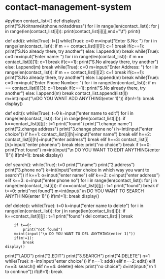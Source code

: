 # contact-management-system
#python
contact_list=[]
def display():
    print("S.No\tname\tphone.no\taddress")
    for i in range(len(contact_list)):
        for j in range(len(contact_list[i])):
            print(contact_list[i][j],end="\t")
        print()

def add():
    while(True):
        l=[]
        while(True):
            c=0
            m=input("Enter S.No: ")
            for i in range(len(contact_list)):
                if m == contact_list[i][0]:
                    c=1
                    break
            if(c==1):
                print("S.No already there, try another")
            else:
                l.append(m)
                break
        while(True):
            c=0
            m=input("Enter name: ")
            for i in range(len(contact_list)):
                if m == contact_list[i][1]:
                    c=1
                    break
            if(c==1):
                print("S.No already there, try another")
            else:
                l.append(m)
                break
        while(True):
            c=0
            m=input("Enter Address: ")
            for i in range(len(contact_list)):
                if m == contact_list[i][2]:
                    c=1
                    break
            if(c==1):
                print("S.No already there, try another")
            else:
                l.append(m)
                break
        while(True):
            c=0
            m=input("Enter Phone Number: ")
            for i in range(len(contact_list)):
                if m == contact_list[i][3]:
                    c=1
                    break
            if(c==1):
                print("S.No already there, try another")
            else:
                l.append(m)
                break
        contact_list.append(list(l))
        m=int(input("\nDO YOU WANT ADD ANYTHING(enter 1)"))
        if(m!=1):
            break
    display()

def edit():
    while(True):
        t=0
        k=input("enter name to edit")
        for i in range(len(contact_list)):
            for j in range(len(contact_list[i])):
                if k==contact_list[i][j] :
                    t=1
                    print("found")
                    print("1.change name")
                    print("2.change address")
                    print("3.change phone no")
                    h=int(input("enter choice"))
                    if h==1:
                        contact_list[i][h]=input("enter name")
                        break
                    elif h==2:
                        contact_list[i][h]=input("enter address")
                        break
                    elif h==3:
                        contact_list[i][h]=input("enter phoneno")
                        break
                    else:
                        print("no choice")
                        break
        if t==0:
            print("not found")
        m=int(input("\n DO YOU WANT TO EDIT ANYTHING(enter 1)"))
        if(m!=1):
            break
    display()

def search():
    while(True):
        t=0
        print("1.name")
        print("2.address")
        print("3.phone no")
        k=int(input("enter choice in which way you want to search"))
        if k==1:
            o=input("enter name")
        elif k==2:
            o=input("enter address")
        elif k==3:
            o=input("enter phone no")
        for i in range(len(contact_list)):
            for j in range(len(contact_list[i])):
                if o==contact_list[i][j] :
                    t=1
                    print("found")
                    break
        if t==0:
            print("not found")
        m=int(input("\n DO YOU WANT TO SEARCH ANYTHING(enter 1)"))
        if(m!=1):
            break
    display()
       
       
def delete():
    while(True):
        t=0
        k=input("enter name to delete")
        for i in range(len(contact_list)):
            for j in range(len(contact_list[i])):
                if k==contact_list[i][j] :
                    t=1
                    print("found")
                    del contact_list[i]
                    break

       
        if t==0:
            print("not found")
        m=int(input("\n DO YOU WANT TO DEL ANYTHING(enter 1)"))
        if(m!=1):
            break
    display()      
       
   
print("1.ADD")
print("2.EDIT")
print("3.SEARCH")
print("4.DELETE")
n=1
while(True):
    n=int(input("enter choice"))
    if n==1:
        add()
    elif n==2:
        edit()
    elif n==3:
        search()
    elif n==4:
        delete()
    else:
        print("no choice")
    d=int(input("\n 1 to continue"))
    if(d!=1):
        break
